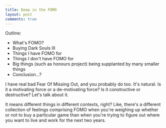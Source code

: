 ```yaml
---
title: Deep in the FOMO
layout: post
comments: true
---
```


Outline:

* What's FOMO?
* Buying Dark Souls III
* Things I have FOMO for
* Things I don't have FOMO for
* Big things (such as honours project) being supplanted by many smaller things
* Conclusion...?


I have real bad Fear Of Missing Out, and you probably do too. It's natural. Is it a motivating force or a de-motivating force? Is it constructive or destructive? Let's talk about it.

It means different things in different contexts, right? Like, there's a different collection of feelings comprising FOMO when you're weighing up whether or not to buy a particular game than when you're trying to figure out where you want to live and work for the next two years.

